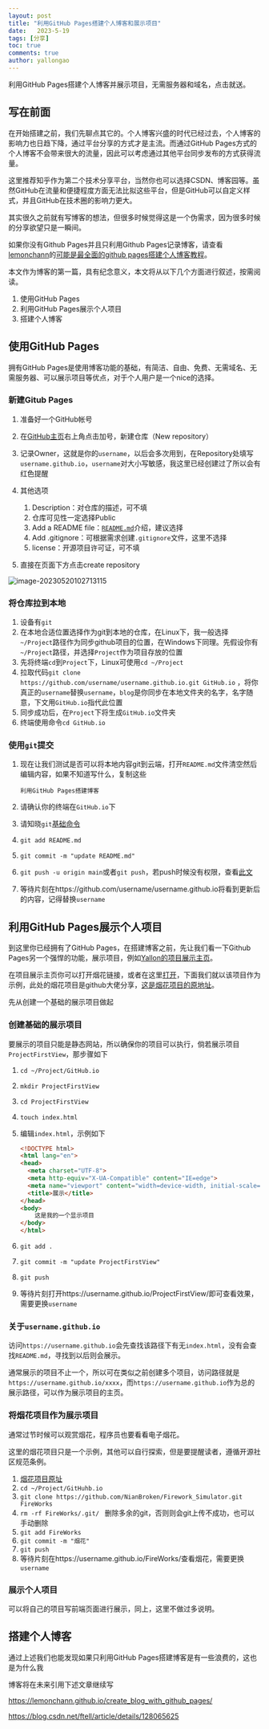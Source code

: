 ```yaml
---
layout: post
title: "利用GitHub Pages搭建个人博客和展示项目"
date:   2023-5-19
tags: [分享]
toc: true
comments: true
author: yallongao
---
```


利用GitHub Pages搭建个人博客并展示项目，无需服务器和域名，点击就送。

<!-- more -->

## 写在前面

在开始搭建之前，我们先聊点其它的。个人博客兴盛的时代已经过去，个人博客的影响力也日趋下降，通过平台分享的方式才是主流。而通过GitHub Pages方式的个人博客不会带来很大的流量，因此可以考虑通过其他平台同步发布的方式获得流量。

这里推荐知乎作为第二个技术分享平台，当然你也可以选择CSDN、博客园等。虽然GitHub在流量和便捷程度方面无法比拟这些平台，但是GitHub可以自定义样式，并且GitHub在技术圈的影响力更大。

其实很久之前就有写博客的想法，但很多时候觉得这是一个伪需求，因为很多时候的分享欲望只是一瞬间。

如果你没有Github Pages并且只利用Github Pages记录博客，请查看[lemonchann](https://github.com/lemonchann)的[可能是最全面的github pages搭建个人博客教程](https://lemonchann.github.io/create_blog_with_github_pages/)。

本文作为博客的第一篇，具有纪念意义，本文将从以下几个方面进行叙述，按需阅读。

1. 使用GitHub Pages
2. 利用GitHub Pages展示个人项目
3. 搭建个人博客

## 使用GitHub Pages

拥有GitHub Pages是使用博客功能的基础，有简洁、自由、免费、无需域名、无需服务器、可以展示项目等优点，对于个人用户是一个nice的选择。

### 新建Gitub Pages

1. 准备好一个GitHub帐号
2. 在[GitHub主页](https://github.com/)右上角点击加号，新建仓库（New repository）
3. 记录Owner，这就是你的`username`，以后会多次用到，在Repository处填写`username.github.io`，`username`对大小写敏感，我这里已经创建过了所以会有红色提醒
4. 其他选项
   1. Description：对仓库的描述，可不填
   2. 仓库可见性一定选择Public
   3. Add a README file：[`README.md`](https://docs.github.com/en/repositories/managing-your-repositorys-settings-and-features/customizing-your-repository/about-readmes)介绍，建议选择
   4. Add .gitignore：可根据需求创建`.gitignore`文件，这里不选择
   5. license：开源项目许可证，可不填

5. 直接在页面下方点击create repository

![image-20230520102713115](../assets/images/2023-5-19-firsr_blog_with_github/image-20230520102713115.png)

### 将仓库拉到本地

1. 设备有`git`
1. 在本地合适位置选择作为git到本地的仓库，在Linux下，我一般选择`~/Project`路径作为同步github项目的位置，在Windows下同理。先假设你有`~/Project`路径，并选择`Project`作为项目存放的位置
1. 先将终端`cd`到`Project`下，Linux可使用`cd ~/Project`
1. 拉取代码`git clone https://github.com/username/username.github.io.git GitHub.io` ，将你真正的`username`替换`username`，`blog`是你同步在本地文件夹的名字，名字随意，下文用`GitHub.io`指代此位置
1. 同步成功后，在`Project`下将生成`GitHub.io`文件夹
1. 终端使用命令`cd GitHub.io`

### 使用`git`提交

1. 现在让我们测试是否可以将本地内容git到云端，打开`README.md`文件清空然后编辑内容，如果不知道写什么，复制这些

   ```
   利用GitHub Pages搭建博客
   ```

2. 请确认你的终端在`GitHub.io`下

3. 请知晓`git`[基础命令](https://www.runoob.com/w3cnote/git-five-minutes-tutorial.html)

4. `git add README.md`

5. `git commit -m "update README.md"`

6. `git push -u origin main`或者`git push`，若push时候没有权限，查看[此文](https://www.jianshu.com/p/abf56f1de643)

7. 等待片刻在https://github.com/username/username.github.io将看到更新后的内容，记得替换`username`



## 利用GitHub Pages展示个人项目

到这里你已经拥有了GitHub Pages，在搭建博客之前，先让我们看一下Github Pages另一个强悍的功能，展示项目，例如[Yallon的项目展示主页](https://yallongao.github.io/)。

在项目展示主页你可以打开烟花链接，或者在这里[打开](https://yallongao.github.io/NewYearSolar/)，下面我们就以该项目作为示例，此处的烟花项目是github大佬分享，[这是烟花项目的原地址](https://github.com/NianBroken/Firework_Simulator)。

先从创建一个基础的展示项目做起

### 创建基础的展示项目

要展示的项目只能是静态网站，所以确保你的项目可以执行，倘若展示项目`ProjectFirstView`，那步骤如下

1. `cd ~/Project/GitHub.io`

2. `mkdir ProjectFirstView `

3. `cd ProjectFirstView`

4. `touch index.html`

5. 编辑`index.html`，示例如下

   ```html
   <!DOCTYPE html>
   <html lang="en">
   <head>
     <meta charset="UTF-8">
     <meta http-equiv="X-UA-Compatible" content="IE=edge">
     <meta name="viewport" content="width=device-width, initial-scale=1.0">
     <title>展示</title>
   </head>
   <body>
       这是我的一个显示项目
   </body>
   </html>
   ```

6. `git add .`

7. `git commit -m "update ProjectFirstView"`

8. `git push`

9. 等待片刻打开https://username.github.io/ProjectFirstView/即可查看效果，需要更换`username`

### 关于`username.github.io`

访问`https://username.github.io`会先查找该路径下有无`index.html`，没有会查找`README.md`，寻找到以后则会展示。

通常展示的项目不止一个，所以可在类似之前创建多个项目，访问路径就是`https://username.github.io/xxxx`，而`https://username.github.io`作为总的展示路径，可以作为展示项目的主页。

### 将烟花项目作为展示项目

通常过节时候可以观赏烟花，程序员也要看看电子烟花。

这里的烟花项目只是一个示例，其他可以自行探索，但是要提醒读者，遵循开源社区规范条例。

1. [烟花项目原址](https://github.com/NianBroken/Firework_Simulator)
2. `cd ~/Project/GitHuhb.io `
3. `git clone https://github.com/NianBroken/Firework_Simulator.git FireWorks`
4. ` rm -rf FireWorks/.git/  ` 删除多余的git，否则则会git上传不成功，也可以手动删除
5. `git add FireWorks`
6. `git commit -m "烟花"`
7. `git push`
8. 等待片刻在https://username.github.io/FireWorks/查看烟花，需要更换`username`

### 展示个人项目

可以将自己的项目写前端页面进行展示，同上，这里不做过多说明。

## 搭建个人博客

通过上述我们也能发现如果只利用GitHub Pages搭建博客是有一些浪费的，这也是为什么我





博客将在未来引用下述文章继续写

https://lemonchann.github.io/create_blog_with_github_pages/

https://blog.csdn.net/ftell/article/details/128065625
